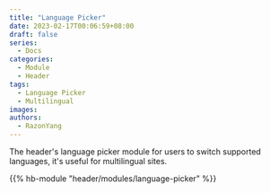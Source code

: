 ```yaml
---
title: "Language Picker"
date: 2023-02-17T00:06:59+08:00
draft: false
series:
  - Docs
categories:
  - Module
  - Header
tags:
  - Language Picker
  - Multilingual
images:
authors:
  - RazonYang
---
```


The header's language picker module for users to switch supported languages, it's useful for multilingual sites.

<!--more-->

{{% hb-module "header/modules/language-picker" %}}
